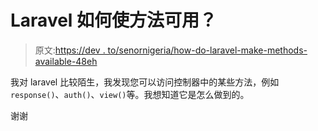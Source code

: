 # Laravel 如何使方法可用？

> 原文:[https://dev . to/senornigeria/how-do-laravel-make-methods-available-48eh](https://dev.to/senornigeria/how-does-laravel-make-methods-available-48eh)

我对 laravel 比较陌生，我发现您可以访问控制器中的某些方法，例如`response()`、`auth()`、`view()`等。我想知道它是怎么做到的。

谢谢